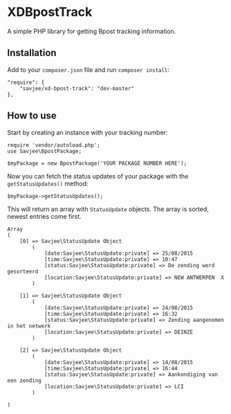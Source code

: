 # XDBpostTrack
A simple PHP library for getting Bpost tracking information.

## Installation
Add to your ``composer.json`` file and run ``composer install``:

    "require": {
        "savjee/xd-bpost-track": "dev-master"
    },    


## How to use
Start by creating an instance with your tracking number:

    require 'vendor/autoload.php';
    use Savjee\BpostPackage;

    $myPackage = new BpostPackage('YOUR PACKAGE NUMBER HERE');


Now you can fetch the status updates of your package with the ``getStatusUpdates()`` method:

    $myPackage->getStatusUpdates();

   
This will return an array with ``StatusUpdate`` objects. The array is sorted, newest entries come first.

    Array
    (
        [0] => Savjee\StatusUpdate Object
            (
                [date:Savjee\StatusUpdate:private] => 25/08/2015
                [time:Savjee\StatusUpdate:private] => 10:47
                [status:Savjee\StatusUpdate:private] => De zending werd gesorteerd
                [location:Savjee\StatusUpdate:private] => NEW ANTWERPEN  X
            )
    
        [1] => Savjee\StatusUpdate Object
            (
                [date:Savjee\StatusUpdate:private] => 24/08/2015
                [time:Savjee\StatusUpdate:private] => 16:32
                [status:Savjee\StatusUpdate:private] => Zending aangenomen in het netwerk
                [location:Savjee\StatusUpdate:private] => DEINZE
            )
    
        [2] => Savjee\StatusUpdate Object
            (
                [date:Savjee\StatusUpdate:private] => 14/08/2015
                [time:Savjee\StatusUpdate:private] => 16:44
                [status:Savjee\StatusUpdate:private] => Aankondiging van een zending
                [location:Savjee\StatusUpdate:private] => LCI
            )
    
    )